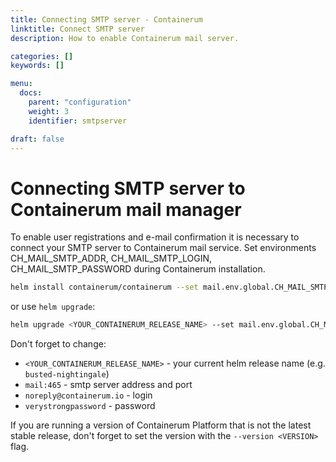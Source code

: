 ```yaml
---
title: Connecting SMTP server - Containerum
linktitle: Connect SMTP server
description: How to enable Containerum mail server.

categories: []
keywords: []

menu:
  docs:
    parent: "configuration"
    weight: 3
    identifier: smtpserver

draft: false
---
```


# Connecting SMTP server to Containerum mail manager

To enable user registrations and e-mail confirmation it is necessary to connect your SMTP server to Containerum mail service. Set environments CH_MAIL_SMTP_ADDR, CH_MAIL_SMTP_LOGIN, CH_MAIL_SMTP_PASSWORD during Containerum installation.

```bash
helm install containerum/containerum --set mail.env.global.CH_MAIL_SMTP_ADDR=mail:465 --set mail.env.global.CH_MAIL_SMTP_LOGIN=noreply@containerum.io --set mail.env.local.CH_MAIL_SMTP_PASSWORD=verystrongpassword
```

or use `helm upgrade`:

```bash
helm upgrade <YOUR_CONTAINERUM_RELEASE_NAME> --set mail.env.global.CH_MAIL_SMTP_ADDR=mail:465 --set mail.env.global.CH_MAIL_SMTP_LOGIN=noreply@containerum.io --set mail.env.local.CH_MAIL_SMTP_PASSWORD=verystrongpassword containerum/containerum
```

Don't forget to change:  
- `<YOUR_CONTAINERUM_RELEASE_NAME>` - your current helm release name (e.g. `busted-nightingale`)  
- `mail:465` - smtp server address and port  
- `noreply@containerum.io` - login  
- `verystrongpassword` - password

If you are running a version of Containerum Platform that is not the latest stable release, don't forget to set the version with the `--version <VERSION>` flag.

